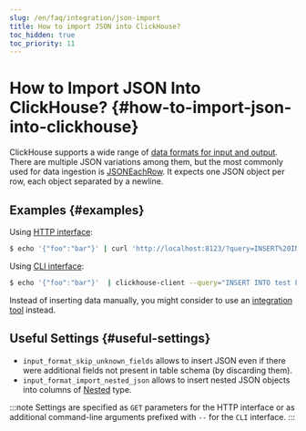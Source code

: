 ```yaml
---
slug: /en/faq/integration/json-import
title: How to import JSON into ClickHouse?
toc_hidden: true
toc_priority: 11
---
```


# How to Import JSON Into ClickHouse? {#how-to-import-json-into-clickhouse}

ClickHouse supports a wide range of [data formats for input and output](https://clickhouse.com/docs/en/interfaces/formats/). There are multiple JSON variations among them, but the most commonly used for data ingestion is [JSONEachRow](https://clickhouse.com/docs/en/interfaces/formats/#jsoneachrow). It expects one JSON object per row, each object separated by a newline.

## Examples {#examples}

Using [HTTP interface](https://clickhouse.com/docs/en/interfaces/http/):

``` bash
$ echo '{"foo":"bar"}' | curl 'http://localhost:8123/?query=INSERT%20INTO%20test%20FORMAT%20JSONEachRow' --data-binary @-
```

Using [CLI interface](https://clickhouse.com/docs/en/interfaces/cli/):

``` bash
$ echo '{"foo":"bar"}'  | clickhouse-client --query="INSERT INTO test FORMAT JSONEachRow"
```

Instead of inserting data manually, you might consider to use an [integration tool](https://clickhouse.com/docs/en/integrations/) instead.

## Useful Settings {#useful-settings}

-   `input_format_skip_unknown_fields` allows to insert JSON even if there were additional fields not present in table schema (by discarding them).
-   `input_format_import_nested_json` allows to insert nested JSON objects into columns of [Nested](https://clickhouse.com/docs/en/sql-reference/data-types/nested-data-structures/nested/) type.

:::note
Settings are specified as `GET` parameters for the HTTP interface or as additional command-line arguments prefixed with `--` for the `CLI` interface.
:::